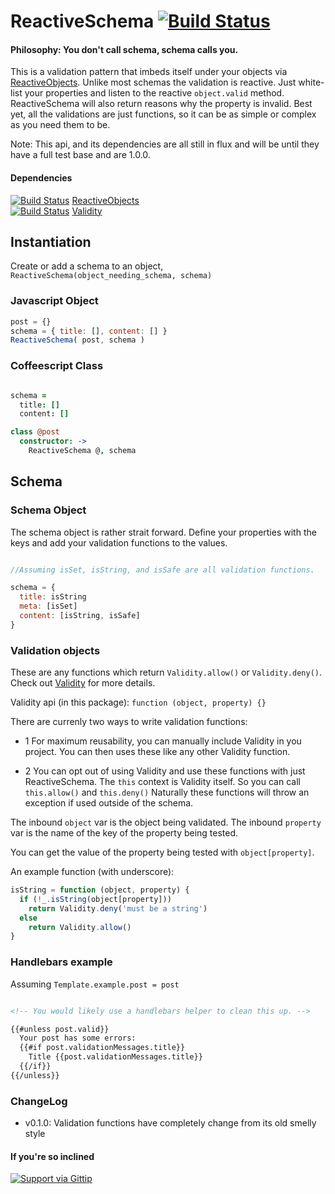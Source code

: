 ReactiveSchema [![Build Status](https://travis-ci.org/Meteor-Reaction/meteor-reactive-schema.png)](https://travis-ci.org/Meteor-Reaction/meteor-reactive-schema)
======================

#### Philosophy: You don't call schema, schema calls you. 
This is a validation pattern that imbeds itself under your objects via [ReactiveObjects](https://github.com/CMToups/meteor-reactive-objects).
Unlike most schemas the validation is reactive. 
Just white-list your properties and listen to the reactive `object.valid` method. 
ReactiveSchema will also return reasons why the property is invalid. 
Best yet, all the validations are just functions, so it can be as simple or complex as you need them to be.

Note: This api, and its dependencies are all still in flux and will be until they have a full test base and are 1.0.0. 

####  Dependencies
[![Build Status](https://travis-ci.org/Meteor-Reaction/meteor-reactive-objects.png)](https://travis-ci.org/Meteor-Reaction/meteor-reactive-objects)
[ReactiveObjects](https://github.com/Meteor-Reaction/meteor-reactive-objects)
<br>
[![Build Status](https://travis-ci.org/Meteor-Reaction/meteor-validity.png)](https://travis-ci.org/Meteor-Reaction/meteor-validity)
[Validity](https://github.com/Meteor-Reaction/meteor-validity) 

## Instantiation

Create or add a schema to an object, `ReactiveSchema(object_needing_schema, schema)`

### Javascript Object
```javascript
post = {}
schema = { title: [], content: [] }
ReactiveSchema( post, schema )
```

### Coffeescript Class
```coffee

schema =
  title: []
  content: []

class @post  
  constructor: -> 
    ReactiveSchema @, schema
```

## Schema

### Schema Object

The schema object is rather strait forward. 
Define your properties with the keys and add your validation functions to the values.

```javascript

//Assuming isSet, isString, and isSafe are all validation functions.

schema = {
  title: isString
  meta: [isSet]
  content: [isString, isSafe]
}
```
### Validation objects

These are any functions which return `Validity.allow()` or `Validity.deny()`. 
Check out [Validity](https://github.com/CMToups/meteor-validity)  for more details.

Validity api (in this package): `function (object, property) {}`

There are currenly two ways to write validation functions:

* 1 For maximum reusability, you can manually include Validity in you project. 
  You can then uses these like any other Validity function.

* 2 You can opt out of using Validity and use these functions with just ReactiveSchema.
  The `this` context is Validity itself. So you can call `this.allow()` and `this.deny()`
  Naturally these functions will throw an exception if used outside of the schema.


The inbound `object` var is the object being validated.
The inbound `property` var is the name of the key of the property being tested.

You can get the value of the property being tested with `object[property]`.

An example function (with underscore):
```javascript
isString = function (object, property) {
  if (!_.isString(object[property])) 
    return Validity.deny('must be a string')
  else
    return Validity.allow()
}
```

### Handlebars example
Assuming `Template.example.post = post`
```html

<!-- You would likely use a handlebars helper to clean this up. -->

{{#unless post.valid}}
  Your post has some errors:
  {{#if post.validationMessages.title}}
    Title {{post.validationMessages.title}}
  {{/if}}
{{/unless}}

```

### ChangeLog

* v0.1.0: Validation functions have completely change from its old smelly style

#### If you're so inclined
[![Support via Gittip](https://rawgithub.com/twolfson/gittip-badge/0.1.0/dist/gittip.png)](https://www.gittip.com/cmtoups/)



